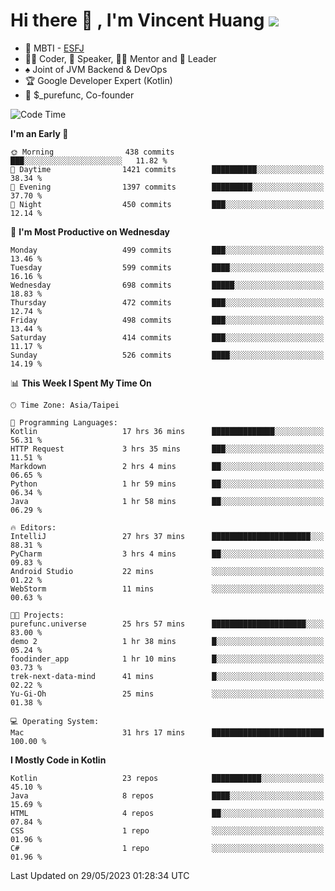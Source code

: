 # Hi there 👋 , I'm Vincent Huang ![](https://komarev.com/ghpvc/?username=Jian-Min-Huang)
- 👀 MBTI - [ESFJ](https://www.16personalities.com/esfj-personality)
- 👨‍💻 Coder, 🎤 Speaker, 👨‍🏫 Mentor and 🚀 Leader
- ♠️ Joint of JVM Backend & DevOps
- 🏆 Google Developer Expert (Kotlin)
- 💼 $_purefunc, Co-founder

<!--START_SECTION:waka-->
![Code Time](http://img.shields.io/badge/Code%20Time-2%2C082%20hrs%2038%20mins-blue)

**I'm an Early 🐤** 

```text
🌞 Morning                438 commits         ███░░░░░░░░░░░░░░░░░░░░░░   11.82 % 
🌆 Daytime                1421 commits        ██████████░░░░░░░░░░░░░░░   38.34 % 
🌃 Evening                1397 commits        █████████░░░░░░░░░░░░░░░░   37.70 % 
🌙 Night                  450 commits         ███░░░░░░░░░░░░░░░░░░░░░░   12.14 % 
```
📅 **I'm Most Productive on Wednesday** 

```text
Monday                   499 commits         ███░░░░░░░░░░░░░░░░░░░░░░   13.46 % 
Tuesday                  599 commits         ████░░░░░░░░░░░░░░░░░░░░░   16.16 % 
Wednesday                698 commits         █████░░░░░░░░░░░░░░░░░░░░   18.83 % 
Thursday                 472 commits         ███░░░░░░░░░░░░░░░░░░░░░░   12.74 % 
Friday                   498 commits         ███░░░░░░░░░░░░░░░░░░░░░░   13.44 % 
Saturday                 414 commits         ███░░░░░░░░░░░░░░░░░░░░░░   11.17 % 
Sunday                   526 commits         ████░░░░░░░░░░░░░░░░░░░░░   14.19 % 
```


📊 **This Week I Spent My Time On** 

```text
🕑︎ Time Zone: Asia/Taipei

💬 Programming Languages: 
Kotlin                   17 hrs 36 mins      ██████████████░░░░░░░░░░░   56.31 % 
HTTP Request             3 hrs 35 mins       ███░░░░░░░░░░░░░░░░░░░░░░   11.51 % 
Markdown                 2 hrs 4 mins        ██░░░░░░░░░░░░░░░░░░░░░░░   06.65 % 
Python                   1 hr 59 mins        ██░░░░░░░░░░░░░░░░░░░░░░░   06.34 % 
Java                     1 hr 58 mins        ██░░░░░░░░░░░░░░░░░░░░░░░   06.29 % 

🔥 Editors: 
IntelliJ                 27 hrs 37 mins      ██████████████████████░░░   88.31 % 
PyCharm                  3 hrs 4 mins        ██░░░░░░░░░░░░░░░░░░░░░░░   09.83 % 
Android Studio           22 mins             ░░░░░░░░░░░░░░░░░░░░░░░░░   01.22 % 
WebStorm                 11 mins             ░░░░░░░░░░░░░░░░░░░░░░░░░   00.63 % 

🐱‍💻 Projects: 
purefunc.universe        25 hrs 57 mins      █████████████████████░░░░   83.00 % 
demo 2                   1 hr 38 mins        █░░░░░░░░░░░░░░░░░░░░░░░░   05.24 % 
foodinder_app            1 hr 10 mins        █░░░░░░░░░░░░░░░░░░░░░░░░   03.73 % 
trek-next-data-mind      41 mins             █░░░░░░░░░░░░░░░░░░░░░░░░   02.22 % 
Yu-Gi-Oh                 25 mins             ░░░░░░░░░░░░░░░░░░░░░░░░░   01.38 % 

💻 Operating System: 
Mac                      31 hrs 17 mins      █████████████████████████   100.00 % 
```

**I Mostly Code in Kotlin** 

```text
Kotlin                   23 repos            ███████████░░░░░░░░░░░░░░   45.10 % 
Java                     8 repos             ████░░░░░░░░░░░░░░░░░░░░░   15.69 % 
HTML                     4 repos             ██░░░░░░░░░░░░░░░░░░░░░░░   07.84 % 
CSS                      1 repo              ░░░░░░░░░░░░░░░░░░░░░░░░░   01.96 % 
C#                       1 repo              ░░░░░░░░░░░░░░░░░░░░░░░░░   01.96 % 
```




 Last Updated on 29/05/2023 01:28:34 UTC
<!--END_SECTION:waka-->
